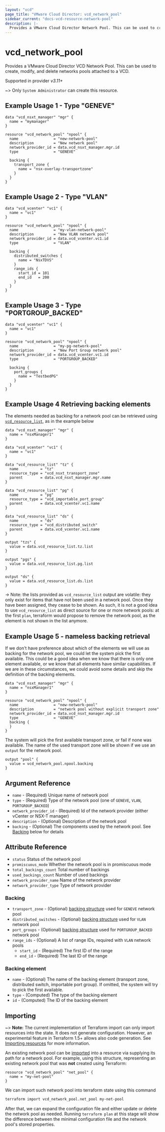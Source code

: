 ```yaml
---
layout: "vcd"
page_title: "VMware Cloud Director: vcd_network_pool"
sidebar_current: "docs-vcd-resource-network-pool"
description: |-
  Provides a VMware Cloud Director Network Pool. This can be used to create, modify, and delete a VCD Network Pool
---
```


# vcd\_network\_pool

Provides a VMware Cloud Director VCD Network Pool. This can be used to create,
modify, and delete networks pools attached to a VCD.

Supported in provider *v3.11+*

~> Only `System Administrator` can create this resource.

## Example Usage 1 - Type "GENEVE"

```hcl
data "vcd_nsxt_manager" "mgr" {
  name = "mymanager"
}

resource "vcd_network_pool" "npool" {
  name                = "new-network-pool"
  description         = "New network pool"
  network_provider_id = data.vcd_nsxt_manager.mgr.id
  type                = "GENEVE"

  backing {
    transport_zone {
      name = "nsx-overlay-transportzone"
    }
  }
}
```

## Example Usage 2 - Type "VLAN"

```hcl
data "vcd_vcenter" "vc1" {
  name = "vc1"
}

resource "vcd_network_pool" "npool" {
  name                = "my-vlan-network-pool"
  description         = "New VLAN network pool"
  network_provider_id = data.vcd_vcenter.vc1.id
  type                = "VLAN"

  backing {
    distributed_switches {
      name = "NsxTDVS"
    }
    range_ids {
      start_id = 101
      end_id   = 200
    }
  }
}
```
## Example Usage 3 - Type "PORTGROUP_BACKED"

```hcl
data "vcd_vcenter" "vc1" {
  name = "vc1"
}

resource "vcd_network_pool" "npool" {
  name                = "my-pg-network-pool"
  description         = "New Port Group network pool"
  network_provider_id = data.vcd_vcenter.vc1.id
  type                = "PORTGROUP_BACKED"

  backing {
    port_groups {
      name = "TestbedPG"
    }
  }
}
```

## Example Usage 4 Retrieving backing elements

The elements needed as backing for a network pool can be retrieved using [`vcd_resource_list`](/providers/vmware/vcd/latest/docs/data_sources/resource_list), as in the example below

```hcl
data "vcd_nsxt_manager" "mgr" {
  name = "nsxManager1"
}

data "vcd_vcenter" "vc1" {
  name = "vc1"
}

data "vcd_resource_list" "tz" {
  name          = "tz"
  resource_type = "vcd_nsxt_transport_zone"
  parent        = data.vcd_nsxt_manager.mgr.name
}

data "vcd_resource_list" "pg" {
  name          = "pg"
  resource_type = "vcd_importable_port_group"
  parent        = data.vcd_vcenter.vc1.name
}

data "vcd_resource_list" "ds" {
  name          = "ds"
  resource_type = "vcd_distributed_switch"
  parent        = data.vcd_vcenter.vc1.name
}

output "tzs" {
  value = data.vcd_resource_list.tz.list
}

output "pgs" {
  value = data.vcd_resource_list.pg.list
}

output "ds" {
  value = data.vcd_resource_list.ds.list
}
```

-> Note: the lists provided as `vcd_resource_list` output are volatile: they only exist for items that have not been used
in a network pool. Once they have been assigned, they cease to be shown. As such, it is not a good idea to use
`vcd_resource_list` as direct source for one or more network pools: at the first `plan`, terraform would propose
to remove the network pool, as the element is not shown in the list anymore.

## Example Usage 5 - nameless backing retrieval

If we don't have preference about which of the elements we will use as backing for the network pool, we could let
the system pick the first available. This could be a good idea when we know that there is only one element available, or 
we know that all elements have similar capabilities.
If we are in these circumstances, we could avoid some details and skip the definition of the backing elements.

```hcl
data "vcd_nsxt_manager" "mgr" {
  name = "nsxManager1"
}

resource "vcd_network_pool" "npool" {
  name                = "new-network-pool"
  description         = "network pool without explicit transport zone"
  network_provider_id = data.vcd_nsxt_manager.mgr.id
  type                = "GENEVE"
  backing {
  }
}
```

The system will pick the first available transport zone, or fail if none was available. The name of the used transport
zone will be shown if we use an `output` for the network pool.

```hcl
output "pool" {
  value = vcd_network_pool.npool.backing
}
```

## Argument Reference

* `name` - (Required) Unique name of network pool
* `type` - (Required) Type of the network pool (one of `GENEVE`, `VLAN`, `PORTGROUP_BACKED`)
* `network_provider_id` - (Required) Id of the network provider (either vCenter or NSX-T manager)
* `description` - (Optional) Description of the network pool
* `backing` - (Optional) The components used by the network pool. See [Backing](#backing) below for details

## Attribute Reference

* `status` Status of the network pool
* `promiscuous_mode` Whether the network pool is in promiscuous mode
* `total_backings_count` Total number of backings
* `used_backings_count` Number of used backings
* `network_provider_name` Name of the network provider
* `network_provider_type` Type of network provider

### Backing
* `transport_zone` - (Optional) [backing structure](#backing-element) used for `GENEVE` network pool
* `distributed_switches` - (Optional) [backing structure](#backing-element) used for `VLAN` network pool
* `port_groups` - (Optional) [backing structure](#backing-element) used for `PORTGROUP_BACKED` network pool
* `range_ids` - (Optional) A list of range IDs, required with `VLAN` network pools
    * `start_id` - (Required) The first ID of the range
    * `end_id` - (Required) The last ID of the range


### Backing element
* `name` - (Optional) The name of the backing element (transport zone, distributed switch, importable port group). If omitted,
  the system will try to pick the first available.
* `type` - (Computed) The type of the backing element
* `id` - (Computed) The ID of the backing element

## Importing

~> **Note:** The current implementation of Terraform import can only import resources into the state. It does not generate
configuration. However, an experimental feature in Terraform 1.5+ allows also code generation.
See [Importing resources][importing-resources] for more information.

An existing network pool can be [imported][docs-import] into a resource via supplying its path for a
network pool. For example, using this structure, representing an existing network pool that was **not** created using Terraform:

```hcl
resource "vcd_network_pool" "net_pool" {
  name = "my-net-pool"
}
```

We can import such network pool into terraform state using this command

```bash
terraform import vcd_network_pool.net_pool my-net-pool
```

After that, we can expand the configuration file and either update or delete the network pool as needed. Running `terraform plan`
at this stage will show the difference between the minimal configuration file and the network pool's stored properties.

[docs-import]:https://www.terraform.io/docs/import/
[importing-resources]:https://registry.terraform.io/providers/vmware/vcd/3.10.0/docs/guides/importing_resources